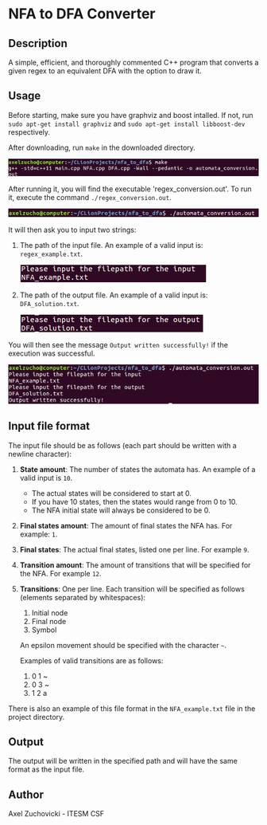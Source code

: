 # NFA to DFA Converter

## Description

A simple, efficient, and thoroughly commented C++ program that converts a given regex to an equivalent DFA with the option to draw it.

## Usage

Before starting, make sure you have graphviz and boost intalled.  If not, run `sudo apt-get install graphviz` and `sudo apt-get install libboost-dev` respectively.

After downloading, run `make` in the downloaded directory.

![alt text](README_images/make.png)

After running it, you will find the executable 'regex_conversion.out'. To run it, execute the command `./regex_conversion.out`.

![alt text](README_images/run.png)

It will then ask you to input two strings:

1. The path of the input file. An example of a valid input is: `regex_example.txt`.

    ![alt text](README_images/input_filepath.png)

2. The path of the output file. An example of a valid input is: `DFA_solution.txt`.

    ![alt text](README_images/output_filepath.png)

You will then see the message `Output written successfully!` if the execution was successful.

![alt text](README_images/result.png)

## Input file format

The input file should be as follows (each part should be written with a newline character):

1. __State amount__: The number of states the automata has. An example of a valid input is `10`.
    * The actual states will be considered to start at 0.
    * If you have 10 states, then the states would range from 0 to 10.
    * The NFA initial state will always be considered to be 0.

2. __Final states amount__: The amount of final states the NFA has. For example: `1`.

3. __Final states__: The actual final states, listed one per line. For example `9`.

4. __Transition amount__: The amount of transitions that will be specified for the NFA. For example `12`.

5. __Transitions__: One per line. Each transition will be specified as follows (elements separated by whitespaces):
    1. Initial node
    2. Final node
    3. Symbol

    An epsilon movement should be specified with the character `~`.

    Examples of valid transitions are as follows:

   1. 0 1 ~
   2. 0 3 ~
   3. 1 2 a


There is also an example of this file format in the `NFA_example.txt` file in the project directory.    

## Output

The output will be written in the specified path and will have the same format as the input file.

## Author

Axel Zuchovicki - ITESM CSF
